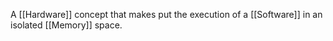 A [[Hardware]] concept that makes put the execution of a [[Software]] in an isolated [[Memory]] space.
